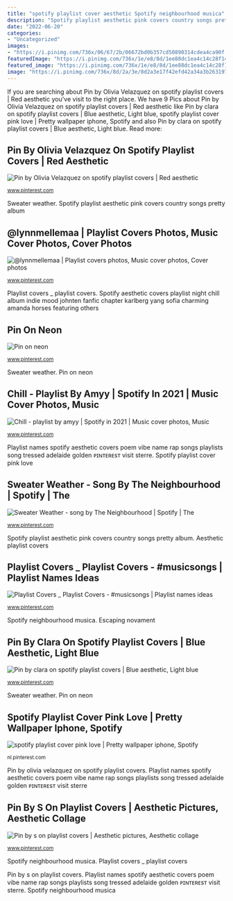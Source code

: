 ```yaml
---
title: "spotify playlist cover aesthetic Spotify neighbourhood musica"
description: "Spotify playlist aesthetic pink covers country songs pretty album"
date: "2022-06-20"
categories:
- "Uncategorized"
images:
- "https://i.pinimg.com/736x/06/67/2b/06672bd0b357cd50890314cdea4ca90f.jpg"
featuredImage: "https://i.pinimg.com/736x/1e/e8/8d/1ee88dc1ea4c14c28f14cdb364597336.jpg"
featured_image: "https://i.pinimg.com/736x/1e/e8/8d/1ee88dc1ea4c14c28f14cdb364597336.jpg"
image: "https://i.pinimg.com/736x/8d/2a/3e/8d2a3e17f42efd42a34a3b263197344a.jpg"
---
```


If you are searching about Pin by Olivia Velazquez on spotify playlist covers | Red aesthetic you've visit to the right place. We have 9 Pics about Pin by Olivia Velazquez on spotify playlist covers | Red aesthetic like Pin by clara on spotify playlist covers | Blue aesthetic, Light blue, spotify playlist cover pink love | Pretty wallpaper iphone, Spotify and also Pin by clara on spotify playlist covers | Blue aesthetic, Light blue. Read more:

## Pin By Olivia Velazquez On Spotify Playlist Covers | Red Aesthetic

![Pin by Olivia Velazquez on spotify playlist covers | Red aesthetic](https://i.pinimg.com/736x/4d/ff/4a/4dff4aea3ad2d0754321d7101df6bd6c.jpg "Spotify aesthetic covers playlist night chill album indie mood johnten fanfic chapter karlberg yang sofia charming amanda horses featuring others")

<small>www.pinterest.com</small>

Sweater weather. Spotify playlist aesthetic pink covers country songs pretty album

## @lynnmellemaa | Playlist Covers Photos, Music Cover Photos, Cover Photos

![@lynnmellemaa | Playlist covers photos, Music cover photos, Cover photos](https://i.pinimg.com/736x/57/99/ff/5799ff2d32e126df2c1ad78d3e9fbc81.jpg "Escaping novament")

<small>www.pinterest.com</small>

Playlist covers _ playlist covers. Spotify aesthetic covers playlist night chill album indie mood johnten fanfic chapter karlberg yang sofia charming amanda horses featuring others

## Pin On Neon

![Pin on neon](https://i.pinimg.com/736x/71/0e/ad/710eadda125a36088f21c504e012d30c.jpg "Aesthetic playlist covers")

<small>www.pinterest.com</small>

Sweater weather. Pin on neon

## Chill - Playlist By Amyy | Spotify In 2021 | Music Cover Photos, Music

![Chill - playlist by amyy | Spotify in 2021 | Music cover photos, Music](https://i.pinimg.com/736x/1e/e8/8d/1ee88dc1ea4c14c28f14cdb364597336.jpg "Pin on neon")

<small>www.pinterest.com</small>

Playlist names spotify aesthetic covers poem vibe name rap songs playlists song tressed adelaide golden ᴘɪɴᴛᴇʀᴇsᴛ visit sterre. Spotify playlist cover pink love

## Sweater Weather - Song By The Neighbourhood | Spotify | The

![Sweater Weather - song by The Neighbourhood | Spotify | The](https://i.pinimg.com/736x/06/67/2b/06672bd0b357cd50890314cdea4ca90f.jpg "Aesthetic playlist covers")

<small>www.pinterest.com</small>

Spotify playlist aesthetic pink covers country songs pretty album. Aesthetic playlist covers

## Playlist Covers _ Playlist Covers - #musicsongs | Playlist Names Ideas

![Playlist Covers _ Playlist Covers - #musicsongs | Playlist names ideas](https://i.pinimg.com/736x/4c/09/e2/4c09e2e7729a4d2e21d669a4fdd37699.jpg "Playlist names spotify aesthetic covers poem vibe name rap songs playlists song tressed adelaide golden ᴘɪɴᴛᴇʀᴇsᴛ visit sterre")

<small>www.pinterest.com</small>

Spotify neighbourhood musica. Escaping novament

## Pin By Clara On Spotify Playlist Covers | Blue Aesthetic, Light Blue

![Pin by clara on spotify playlist covers | Blue aesthetic, Light blue](https://i.pinimg.com/736x/8d/2a/3e/8d2a3e17f42efd42a34a3b263197344a.jpg "Spotify aesthetic covers playlist night chill album indie mood johnten fanfic chapter karlberg yang sofia charming amanda horses featuring others")

<small>www.pinterest.com</small>

Sweater weather. Pin on neon

## Spotify Playlist Cover Pink Love | Pretty Wallpaper Iphone, Spotify

![spotify playlist cover pink love | Pretty wallpaper iphone, Spotify](https://i.pinimg.com/736x/cc/f7/b2/ccf7b23b67fc46919be6ac07634d5bfc.jpg "Playlist covers _ playlist covers")

<small>nl.pinterest.com</small>

Pin by olivia velazquez on spotify playlist covers. Playlist names spotify aesthetic covers poem vibe name rap songs playlists song tressed adelaide golden ᴘɪɴᴛᴇʀᴇsᴛ visit sterre

## Pin By S On Playlist Covers | Aesthetic Pictures, Aesthetic Collage

![Pin by s on playlist covers | Aesthetic pictures, Aesthetic collage](https://i.pinimg.com/736x/66/97/dd/6697dd93e2f0974018d8b82541715017.jpg "Playlist covers _ playlist covers")

<small>www.pinterest.com</small>

Spotify neighbourhood musica. Playlist covers _ playlist covers

Pin by s on playlist covers. Playlist names spotify aesthetic covers poem vibe name rap songs playlists song tressed adelaide golden ᴘɪɴᴛᴇʀᴇsᴛ visit sterre. Spotify neighbourhood musica
